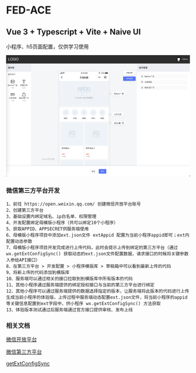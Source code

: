 # FED-ACE

## Vue 3 + Typescript + Vite + Naive UI

小程序、h5页面配置，仅供学习使用

![](preview.png)

### 微信第三方平台开发

````
1、前往 https://open.weixin.qq.com/ 创建微信开放平台账号
2、创建第三方平台
3、基础设置内绑定域名、ip白名单、权限管理
4、开发配置绑定母模版小程序（共可以绑定10个小程序）
5、获取APPID、APPSECRET供服务端使用
6、母模版小程序项目中添加ext.json文件 extAppid 配置为当前小程序appid即可；ext内配置动态参数
7、母模版小程序项目开发完成进行上传代码，此时会提示上传到绑定的第三方平台（通过 wx.getExtConfigSync() 获取动态的ext.json文件配置数据，请求接口的时候将关键参数入参给API接口）
8、在第三方平台 > 开发配置 > 小程序模版库 > 草稿箱中可以看到最新上传的代码
9、将新上传的代码添加到模版库
10、服务端可以通过相关的接口拉取到到模版库中所有版本的代码
11、其他小程序通过服务端提供的绑定授权接口与当前的第三方平台进行绑定
12、其他小程序可以通过服务端提供的数据选择指定的版本，让服务端将此版本的代码进行上传生成当前小程序的体验版，上传过程中服务端动态配置ext.json文件，将当前小程序的appid等关键信息配置到ext字段中，供小程序 wx.getExtConfigSync() 方法获取
13、体验版本测试通过后服务端通过官方接口提供审核、发布上线
````

### 相关文档

[微信开放平台](https://open.weixin.qq.com/)

[微信第三方平台](https://developers.weixin.qq.com/doc/oplatform/Third-party_Platforms/Mini_Programs/Intro.html)

[getExtConfigSync](https://developers.weixin.qq.com/miniprogram/dev/api/ext/wx.getExtConfigSync.html)

